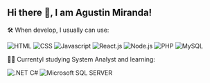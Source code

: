 ## Hi there 👋, I am Agustin Miranda!

🛠 When develop, I usually can use:

<p>
<img src="https://img.shields.io/badge/HTML--da310d?style=flat&labelColor=da310d&logo=html5&logoColor=white&logoSize=auto" alt="HTML">
<img src="https://img.shields.io/badge/CSS--0c379c?style=flat&labelColor=0c379c&logo=css3&logoColor=white&logoSize=auto" alt="CSS">
<img src="https://img.shields.io/badge/Javascript--f5ff0e?style=flat&labelColor=f5ff0e&logo=javascript&logoColor=black&logoSize=auto" alt="Javascript">
<img src="https://img.shields.io/badge/React.js--0c979c?style=flat&labelColor=0c979c&logo=react&logoColor=white&logoSize=auto" alt="React.js">
<img src="https://img.shields.io/badge/Node.js--48a543?style=flat&labelColor=48a543&logo=nodedotjs&logoColor=white&logoSize=auto" alt="Node.js">
<img src="https://img.shields.io/badge/PHP--677cdd?style=flat&labelColor=677cdd&logo=php&logoColor=faf2f2&logoSize=auto" alt="PHP">
<img src="https://img.shields.io/badge/MySQL--478cf0?style=flat&labelColor=478cf0&logo=mysql&logoColor=white&logoSize=auto" alt="MySQL">
</p>

👨‍💻 Currentyl studying System Analyst and learning:
<p>
<img src="https://img.shields.io/badge/C%23--5b0fc5?style=flat&labelColor=5b0fc5&logo=dotnet" alt=".NET C#">
<img alt="Microsoft SQL SERVER" src="https://img.shields.io/badge/Microsoft%20SQL%20SERVER-%23de0c0c">

</p>





